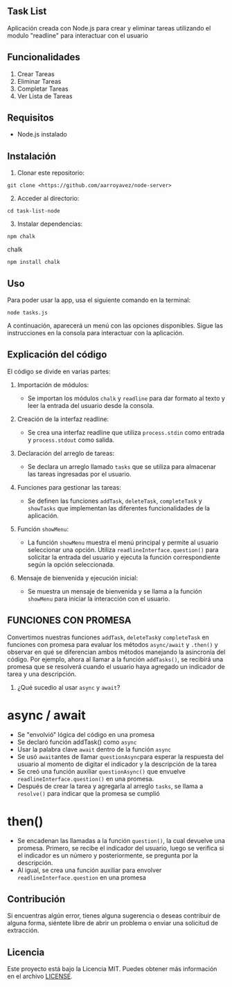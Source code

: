 ## Task  List ##

Aplicación creada con Node.js para crear y eliminar tareas utilizando el modulo "readline" para interactuar con el usuario



## Funcionalidades 

1. Crear Tareas
2. Eliminar Tareas
3. Completar Tareas
4. Ver Lista de Tareas



## Requisitos 

- Node.js instalado

## Instalación

1. Clonar este repositorio:
``` 
git clone <https://github.com/aarroyavez/node-server>
``` 
2. Acceder al directorio:
```
cd task-list-node
```
3. Instalar dependencias:
```
npm chalk
```
chalk
```
npm install chalk
```
## Uso

Para poder usar la app, usa el siguiente comando en la terminal:
```
node tasks.js
```

A continuación, aparecerá un menú con las opciones disponibles. Sigue las instrucciones en la consola para interactuar con la aplicación.

## Explicación del código

El código se divide en varias partes:

1. Importación de módulos:
   - Se importan los módulos `chalk` y `readline` para dar formato al texto y leer la entrada del usuario desde la consola.

2. Creación de la interfaz readline:
   - Se crea una interfaz readline que utiliza `process.stdin` como entrada y `process.stdout` como salida.

3. Declaración del arreglo de tareas:
   - Se declara un arreglo llamado `tasks` que se utiliza para almacenar las tareas ingresadas por el usuario.

4. Funciones para gestionar las tareas:
   - Se definen las funciones `addTask`, `deleteTask`, `completeTask` y `showTasks` que implementan las diferentes funcionalidades de la aplicación.

5. Función `showMenu`:
   - La función `showMenu` muestra el menú principal y permite al usuario seleccionar una opción. Utiliza `readlineInterface.question()` para solicitar la entrada del usuario y ejecuta la función correspondiente según la opción seleccionada.

6. Mensaje de bienvenida y ejecución inicial:
   - Se muestra un mensaje de bienvenida y se llama a la función `showMenu` para iniciar la interacción con el usuario.


## FUNCIONES CON PROMESA

Convertimos nuestras funciones `addTask`, `deleteTask`y `completeTask` en funciones con promesa para evaluar los métodos `async/await` y `.then()` y observar en qué se diferencian ambos métodos manejando la asincronía del código. Por ejemplo, ahora al llamar a la función `addTasks()`, se recibirá una promesa que se resolverá cuando el usuario haya agregado un indicador de tarea y una descripción.

1. ¿Qué sucedio al usar `async` y `await`?

# async / await
- Se "envolvió" lógica del código en una promesa
- Se declaró función addTask() como `async`
- Usar la palabra clave `await` dentro de la función `async`
- Se usó `await`antes de llamar `questionAsync`para esperar la respuesta del usuario al momento de digitar el indicador y la descripción de la tarea
- Se creó una función auxiliar `questionAsync()` que envuelve `readlineInterface.question()` en una promesa.
- Después de crear la tarea y agregarla al arreglo `tasks`, se llama a `resolve()` para indicar que la promesa se cumplió

# then()
- Se encadenan las llamadas a la función `question()`, la cual devuelve una promesa. Primero, se recibe el indicador del usuario, luego se verifica si el indicador es un número y posteriormente, se pregunta por la descripción.
- Al igual, se crea una función auxiliar para envolver `readlineInterface.question` en una promesa


## Contribución

Si encuentras algún error, tienes alguna sugerencia o deseas contribuir de alguna forma, siéntete libre de abrir un problema o enviar una solicitud de extracción.

## Licencia

Este proyecto está bajo la Licencia MIT. Puedes obtener más información en el archivo [LICENSE](LICENSE).




